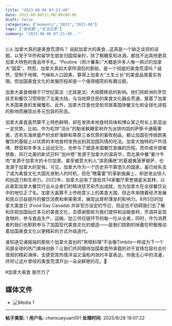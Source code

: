 ```yaml
---
title: "2023-08-06 07:21:48"
date: 2023-08-06T11:00:00+08:00
draft: false
categories: ["moments","2023","2023-08"]
tags: ["朋友圈","生活记录"]
summary: "2023-08-06 07:21:48..."
---
```


🇨🇦 加拿大真的是美食荒漠吗？
​
​说起加拿大的美食…这真是一个缺乏谈资的话题。以至于华侨和留学生朋友归国探亲时，除了枫糖浆和冰酒，都找不出其他更具加拿大特色的食品伴手礼。“Poutine（肉汁薯条）”大概是许多人唯一熟识的加拿大“国菜”。然而，加拿大真如大家所调侃的那般，是一个彻底的美食荒漠吗？
​
​诚然，受制于地理、气候和人口因素，算得上加拿大“土生土长”的美食品类着实有限。但加国美食文化的发展历程却是一个值得细究的有趣议题。

加拿大美食根植于17世纪英法（尤其是法）大规模移民的影响。他们将欧洲的烹饪技艺和餐饮习惯带到了北美大陆，与当地原住民的美食文化融会贯通，奠基了加拿大本国美食的发展雏形。此外，加拿大饮食​也受到邻居美国快餐文化和全球化进程的影响而展现出多元包容的形态。

加拿大美食虽然算不上特色鲜明，却在发扬本地食材风味和博众家之所长上彰显出一定优势。比如，作为松饼“浇头”的魁省枫糖浆和作为派饼内馅的萨斯卡通莓果酱，还有东海岸盛产的龙虾海鲜和草原三省优质的畜牧制品，都让加国在传统欧美餐饮的基础上以优质的本地食材发扬出别具加国风情的吃法。
​
加拿大独特的户外烧烤、野营和冬季冰上运动文化，也参与了塑造本国餐饮发展的历程。而​你或许很难想象，风行北美的新式日料‘’加州卷‘’发源于加拿大的温哥华，而北美中餐“姜汁牛肉”发源于加拿大的卡尔加里。甚至被意大利人“深恶痛绝”的夏威夷菠萝披萨，也发源于加拿大的安省。可见，加拿大作为一个历史并不算悠久的国家，虽已经失去了成为美食文化大国先发制人的时机，但在“瞎霍霍”的革新施展上，却迸发出惊人的创造力和生命力。
​
​2022年，加拿大迎来了首批共74家餐厅荣誉摘星米其林，以此表彰加拿大餐饮行业从业者们的精进技艺和杰出成就，也为加拿大在全球餐饮业中的地位正了名。加拿大虽算不上传统意义上的美食大国，但近年来随着经济发展和民众日益提升的餐饮消费和审美需求，展现出厚积薄发的影响力。
​
8月5日的​加拿大美食日 (Food Day Canada) 并非官方设定的节日，但这也不妨碍我们去了解和庆祝加国灿烂多元的美食文化，去感谢那些为我们提供和运输食材，烹调并呈现食物的，参与食品生产、运输、加工供应链环节的每一位从业者。同时，作为消费者的我们也默默参与了加国现代美食文化的塑造——是我们挑剔的味蕾在积极推动着加国美食文化以更精彩的方式升级迭代。

谁知道见诸报端的那些个加拿大首创的“黑暗料理”不会像Timbits一样成为下一个风靡全球的热门美味创新？让我们共同期待加国美食所承载的对于宣扬包容社会价值观的精彩演绎，去感受其热情洋溢又温和内敛的丰富表达。你我无心中的浇灌，终将让这片曾经的美食荒漠开出一朵朵鲜艳的花。🍁

​#加拿大美食 我尽力了

## 媒体文件

- ![Media 1](/Moments/photos/2023-08-06/202308060721480.jpg)

---

**帖子类型:** 1
**用户名:** chenxueyuan001
**处理时间:** 2025/8/28 19:07:22